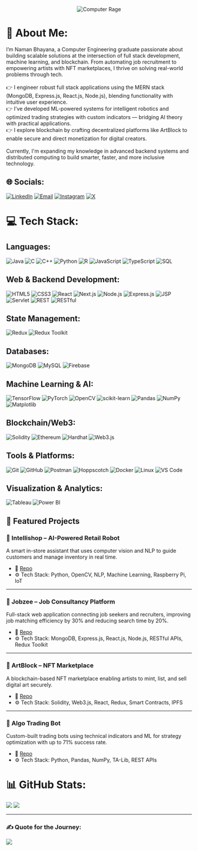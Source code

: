 <div align="center">
  <img src="./computer-rage.gif" alt="Computer Rage"/>
</div>

# 💫 About Me:
I’m Naman Bhayana, a Computer Engineering graduate passionate about building scalable solutions at the intersection of full stack development, machine learning, and blockchain. From automating job recruitment to empowering artists with NFT marketplaces, I thrive on solving real-world problems through tech.<br><br>👉 I engineer robust full stack applications using the MERN stack (MongoDB, Express.js, React.js, Node.js), blending functionality with intuitive user experience.<br>👉 I’ve developed ML-powered systems for intelligent robotics and optimized trading strategies with custom indicators — bridging AI theory with practical applications.<br>👉 I explore blockchain by crafting decentralized platforms like ArtBlock to enable secure and direct monetization for digital creators.<br><br>Currently, I'm expanding my knowledge in advanced backend systems and distributed computing to build smarter, faster, and more inclusive technology.

## 🌐 Socials:
[![LinkedIn](https://img.shields.io/badge/LinkedIn-%230077B5.svg?logo=linkedin&logoColor=white)](https://www.linkedin.com/in/namanbhayana007) [![Email](https://img.shields.io/badge/Email-D14836?logo=gmail&logoColor=white)](mailto:naman.bhayana13@gmail.com) [![Instagram](https://img.shields.io/badge/Instagram-%23E4405F.svg?logo=Instagram&logoColor=white)](https://instagram.com/naman_bhayana) [![X](https://img.shields.io/badge/X-black.svg?logo=X&logoColor=white)](https://twitter.com/bhayana_naman)


# 💻 Tech Stack:

## Languages:
![Java](https://img.shields.io/badge/Java-%23ED8B00.svg?style=plastic&logo=java&logoColor=white)
![C](https://img.shields.io/badge/C-%2300599C.svg?style=plastic&logo=c&logoColor=white)
![C++](https://img.shields.io/badge/C++-%2300599C.svg?style=plastic&logo=c%2B%2B&logoColor=white)
![Python](https://img.shields.io/badge/Python-3670A0?style=plastic&logo=python&logoColor=ffdd54)
![R](https://img.shields.io/badge/R-%23276DC3.svg?style=plastic&logo=r&logoColor=white)
![JavaScript](https://img.shields.io/badge/JavaScript-%23323330.svg?style=plastic&logo=javascript&logoColor=%23F7DF1E)
![TypeScript](https://img.shields.io/badge/TypeScript-%23007ACC.svg?style=plastic&logo=typescript&logoColor=white)
![SQL](https://img.shields.io/badge/SQL-%2300C7B7.svg?style=plastic&logo=mysql&logoColor=white)

## Web & Backend Development:
![HTML5](https://img.shields.io/badge/HTML5-%23E34F26.svg?style=plastic&logo=html5&logoColor=white)
![CSS3](https://img.shields.io/badge/CSS3-%231572B6.svg?style=plastic&logo=css3&logoColor=white)
![React](https://img.shields.io/badge/React-%2320232a.svg?style=plastic&logo=react&logoColor=%2361DAFB)
![Next.js](https://img.shields.io/badge/Next.js-black?style=plastic&logo=next.js&logoColor=white)
![Node.js](https://img.shields.io/badge/Node.js-6DA55F?style=plastic&logo=node.js&logoColor=white)
![Express.js](https://img.shields.io/badge/Express.js-%23404d59.svg?style=plastic)
![JSP](https://img.shields.io/badge/JSP-%23F7DF1E.svg?style=plastic)
![Servlet](https://img.shields.io/badge/Servlet-6DB33F?style=plastic)
![REST](https://img.shields.io/badge/REST-API-%2300ADD8.svg?style=plastic&logo=fastapi&logoColor=white)
![RESTful](https://img.shields.io/badge/RESTful-APIs-%2300ADD8.svg?style=plastic)

## State Management:
![Redux](https://img.shields.io/badge/Redux-%23593d88.svg?style=plastic&logo=redux&logoColor=white)
![Redux Toolkit](https://img.shields.io/badge/Redux--Toolkit-%237A1FA2.svg?style=plastic&logo=redux&logoColor=white)

## Databases:
![MongoDB](https://img.shields.io/badge/MongoDB-%234ea94b.svg?style=plastic&logo=mongodb&logoColor=white)
![MySQL](https://img.shields.io/badge/MySQL-%2300f.svg?style=plastic&logo=mysql&logoColor=white)
![Firebase](https://img.shields.io/badge/Firebase-%23039BE5.svg?style=plastic&logo=firebase)

## Machine Learning & AI:
![TensorFlow](https://img.shields.io/badge/TensorFlow-%23FF6F00.svg?style=plastic&logo=TensorFlow&logoColor=white)
![PyTorch](https://img.shields.io/badge/PyTorch-%23EE4C2C.svg?style=plastic&logo=PyTorch&logoColor=white)
![OpenCV](https://img.shields.io/badge/OpenCV-%23white.svg?style=plastic&logo=opencv&logoColor=black)
![scikit-learn](https://img.shields.io/badge/scikit--learn-%23F7931E.svg?style=plastic&logo=scikit-learn&logoColor=white)
![Pandas](https://img.shields.io/badge/Pandas-%23150458.svg?style=plastic&logo=pandas&logoColor=white)
![NumPy](https://img.shields.io/badge/NumPy-%23013243.svg?style=plastic&logo=numpy&logoColor=white)
![Matplotlib](https://img.shields.io/badge/Matplotlib-%230070AA.svg?style=plastic)

## Blockchain/Web3:
![Solidity](https://img.shields.io/badge/Solidity-%23363636.svg?style=plastic&logo=solidity&logoColor=white)
![Ethereum](https://img.shields.io/badge/Ethereum-%23272D63.svg?style=plastic&logo=ethereum&logoColor=white)
![Hardhat](https://img.shields.io/badge/Hardhat-%23F7DF1E.svg?style=plastic)
![Web3.js](https://img.shields.io/badge/Web3.js-%23F16822.svg?style=plastic&logo=web3dotjs&logoColor=white)

## Tools & Platforms:
![Git](https://img.shields.io/badge/Git-%23F05033.svg?style=plastic&logo=git&logoColor=white)
![GitHub](https://img.shields.io/badge/GitHub-%23121011.svg?style=plastic&logo=github&logoColor=white)
![Postman](https://img.shields.io/badge/Postman-FF6C37?style=plastic&logo=postman&logoColor=white)
![Hoppscotch](https://img.shields.io/badge/Hoppscotch-%2300B3B0.svg?style=plastic&logo=hoppscotch&logoColor=white)
![Docker](https://img.shields.io/badge/Docker-%230db7ed.svg?style=plastic&logo=docker&logoColor=white)
![Linux](https://img.shields.io/badge/Linux-%23FCC624.svg?style=plastic&logo=linux&logoColor=black)
![VS Code](https://img.shields.io/badge/VS--Code-%23007ACC.svg?style=plastic&logo=visual-studio-code&logoColor=white)

## Visualization & Analytics:
![Tableau](https://img.shields.io/badge/Tableau-E97627?style=plastic&logo=tableau&logoColor=white)
![Power BI](https://img.shields.io/badge/Power%20BI-F2C811?style=plastic&logo=powerbi&logoColor=black)

## 🚀 Featured Projects

### 🤖 Intellishop – AI-Powered Retail Robot  
A smart in-store assistant that uses computer vision and NLP to guide customers and manage inventory in real time.

- 🔗 [Repo](https://github.com/naman-bhayana/Intellishop)  
- ⚙️ Tech Stack: Python, OpenCV, NLP, Machine Learning, Raspberry Pi, IoT

---

### 💼 Jobzee – Job Consultancy Platform  
Full-stack web application connecting job seekers and recruiters, improving job matching efficiency by 30% and reducing search time by 20%.

- 🔗 [Repo](https://github.com/naman-bhayana/Jobzee)  
- ⚙️ Tech Stack: MongoDB, Express.js, React.js, Node.js, RESTful APIs, Redux Toolkit

---

### 🎨 ArtBlock – NFT Marketplace
A blockchain-based NFT marketplace enabling artists to mint, list, and sell digital art securely.

- 🔗 [Repo](https://github.com/naman-bhayana/ArtBlock)
- ⚙️ Tech Stack: Solidity, Web3.js, React, Redux, Smart Contracts, IPFS

---

### 🤖 Algo Trading Bot
Custom-built trading bots using technical indicators and ML for strategy optimization with up to 71% success rate.

- 🔗 [Repo](https://github.com/naman-bhayana/algo-trading-bot)
- ⚙️ Tech Stack: Python, Pandas, NumPy, TA-Lib, REST APIs

# 📊 GitHub Stats:
![](https://nirzak-streak-stats.vercel.app/?user=naman-bhayana&theme=dark&hide_border=false)
![](https://github-readme-stats.vercel.app/api/top-langs/?username=naman-bhayana&theme=dark&hide_border=false&include_all_commits=false&count_private=false&layout=compact)

----


### ✍️ Quote for the Journey:
![](https://quotes-github-readme.vercel.app/api?type=horizontal&theme=radical)

<!-- Created by Naman Bhayana -->
